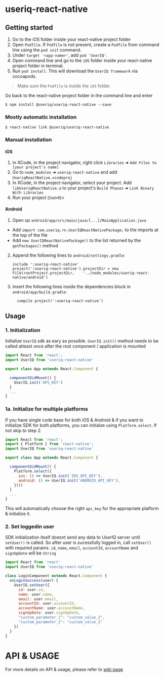 # useriq-react-native

## Getting started

1. Go to the iOS folder inside your react-native project folder
2. Open `Podfile`. If `Podfile` is not present, create a `Podfile` from command line using the `pod init` command.
3. Under `target '<app-name>'`, add `pod 'UserIQ'`.
4. Open command line and go to the `iOS` folder inside your react-native project folder in terminal.
5. Run `pod install`. This will download the `UserIQ framework` via cocoapods.

> Make sure the `Podfile` is inside the `iOS` folder.


Go back to the react-native project folder in the command line and enter

`$ npm install @useriq/useriq-react-native --save`

### Mostly automatic installation

`$ react-native link @useriq/useriq-react-native`

### Manual installation

#### iOS

1. In XCode, in the project navigator, right click `Libraries` ➜ `Add Files to [your project's name]`
2. Go to `node_modules` ➜ `useriq-react-native` and add `UseriqReactNative.xcodeproj`
3. In XCode, in the project navigator, select your project. Add `libUseriqReactNative.a` to your project's `Build Phases` ➜ `Link Binary With Libraries`
4. Run your project (`Cmd+R`)<

#### Android

1. Open up `android/app/src/main/java/[...]/MainApplication.java`

- Add `import com.useriq.rn.UserIQReactNativePackage;` to the imports at the top of the file
- Add `new UserIQReactNativePackage()` to the list returned by the `getPackages()` method

2. Append the following lines to `android/settings.gradle`:
   ```
   include ':useriq-react-native'
   project(':useriq-react-native').projectDir = new File(rootProject.projectDir, 	'../node_modules/useriq-react-native/android')
   ```
3. Insert the following lines inside the dependencies block in `android/app/build.gradle`:
   ```
     compile project(':useriq-react-native')
   ```

## Usage

### 1. Initialization

Initialize `UserIQ` sdk as eary as possible. `UserIQ.init()` method needs to be called atleast once after the root component / application is mounted

```javascript
import React from 'react';
import UserIQ from 'useriq-react-native'

export class App extends React.Component {

  componentDidMount() {
    UserIQ.init('API_KEY')
  }
  ...
}
```

### 1a. Initialize for multiple platforms

If you have single code base for both iOS & Android & if you want to initialize SDK for both platforms, you can initialze using `Platform.select`. If not skip to step 2.

```javascript
import React from 'react';
import { Platform } from 'react-native';
import UserIQ from 'useriq-react-native'

export class App extends React.Component {

  componentDidMount() {
    Platform.select({
      ios: () => UserIQ.init('IOS_API_KEY'),
      android: () => UserIQ.init('ANDROID_API_KEY'),
    })()
  }
  ...
}
```

This will automatically choose the right `api_key` for the appropriate platform & initialize it.

### 2. Set loggedin user

SDK initialization itself doesnt send any data to UserIQ server until `setUser()` is called. So after user is sucessfully logged in, call `setUser()` with required params. `id`, `name`, `email`, `accountId`, `accountName` and `signUpDate` will be `String`

```javascript
import React from 'react'
import UserIQ from 'useriq-react-native'

class LoginComponent extends React.Component {
  onLoginSuccess(user) {
    UserIQ.setUser({
      id: user.id,
      name: user.name,
      email: user.email,
      accountId: user.accountId,
      accountName: user.accountName,
      signUpDate: user.signUpDate,
      "custom_parameter_1": "custom_value_1",
      "custom_parameter_2": "custom_value_2"
    })
  }
}
```

# API & USAGE

For more details on API & usage, please refer to [wiki page](https://github.com/useriq-com/useriq-react-native/wiki)
